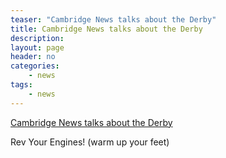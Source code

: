 ```yaml
---
teaser: "Cambridge News talks about the Derby"
title: Cambridge News talks about the Derby
description:
layout: page
header: no
categories:
    - news
tags:
    - news
---
```


[Cambridge News talks about the Derby](http://www.cambridge-news.co.uk/Saffron-Walden/First-ever-charity-Soapbox-Derby-in-Duxford-20130927134625.htm)

Rev Your Engines! (warm up your feet)
